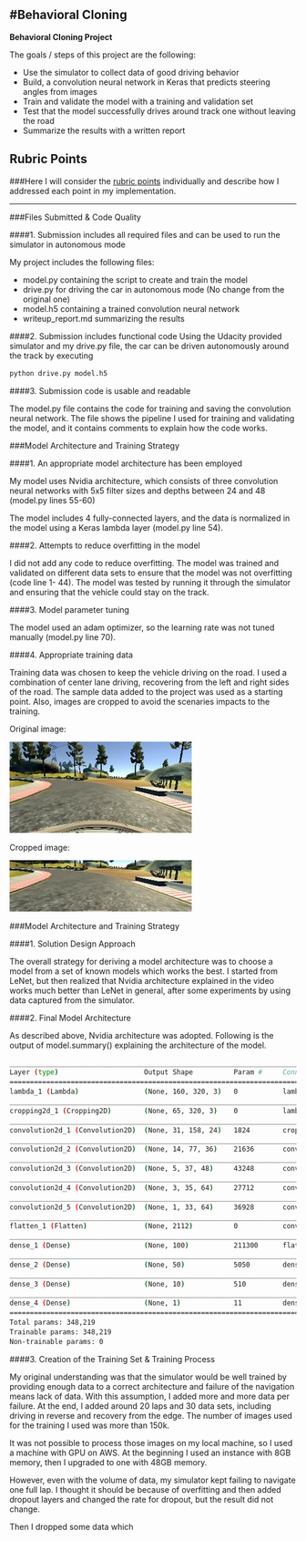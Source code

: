 #**Behavioral Cloning** 
---

**Behavioral Cloning Project**

The goals / steps of this project are the following:
* Use the simulator to collect data of good driving behavior
* Build, a convolution neural network in Keras that predicts steering angles from images
* Train and validate the model with a training and validation set
* Test that the model successfully drives around track one without leaving the road
* Summarize the results with a written report

[//]: # (Image References)
[image1]: ./output_images/original.jpg
[image2]: ./output_images/crop.jpg
## Rubric Points
###Here I will consider the [rubric points](https://review.udacity.com/#!/rubrics/432/view) individually and describe how I addressed each point in my implementation.  

---
###Files Submitted & Code Quality

####1. Submission includes all required files and can be used to run the simulator in autonomous mode

My project includes the following files:
* model.py containing the script to create and train the model
* drive.py for driving the car in autonomous mode (No change from the original one)
* model.h5 containing a trained convolution neural network 
* writeup_report.md summarizing the results

####2. Submission includes functional code
Using the Udacity provided simulator and my drive.py file, the car can be driven autonomously around the track by executing 
```sh
python drive.py model.h5
```

####3. Submission code is usable and readable

The model.py file contains the code for training and saving the convolution neural network. The file shows the pipeline I used for training and validating the model, and it contains comments to explain how the code works.

###Model Architecture and Training Strategy

####1. An appropriate model architecture has been employed

My model uses Nvidia architecture, which consists of three convolution neural networks with 5x5 filter sizes and depths between 24 and 48 (model.py lines 55-60) 

The model includes 4 fully-connected layers, and the data is normalized in the model using a Keras lambda layer (model.py line 54). 

####2. Attempts to reduce overfitting in the model

I did not add any code to reduce overfitting. The model was trained and validated on different data sets to ensure that the model was not overfitting (code line 1- 44). The model was tested by running it through the simulator and ensuring that the vehicle could stay on the track.

####3. Model parameter tuning

The model used an adam optimizer, so the learning rate was not tuned manually (model.py line 70).

####4. Appropriate training data

Training data was chosen to keep the vehicle driving on the road. I used a combination of center lane driving, recovering from the left and right sides of the road. The sample data added to the project was used as a starting point. Also, images are cropped to avoid the scenaries impacts to the training.

Original image:

![alt text][image1]

Cropped image:

![alt text][image2]


###Model Architecture and Training Strategy

####1. Solution Design Approach

The overall strategy for deriving a model architecture was to choose a model from a set of known models which works the best. I started from LeNet, but then realized that Nvidia architecture explained in the video works much better than LeNet in general, after some experiments by using data captured from the simulator.

####2. Final Model Architecture

As described above, Nvidia architecture was adopted. Following is the output of model.summary() explaining the architecture of the model.

```sh
____________________________________________________________________________________________________
Layer (type)                     Output Shape          Param #     Connected to                     
====================================================================================================
lambda_1 (Lambda)                (None, 160, 320, 3)   0           lambda_input_1[0][0]             
____________________________________________________________________________________________________
cropping2d_1 (Cropping2D)        (None, 65, 320, 3)    0           lambda_1[0][0]                   
____________________________________________________________________________________________________
convolution2d_1 (Convolution2D)  (None, 31, 158, 24)   1824        cropping2d_1[0][0]               
____________________________________________________________________________________________________
convolution2d_2 (Convolution2D)  (None, 14, 77, 36)    21636       convolution2d_1[0][0]            
____________________________________________________________________________________________________
convolution2d_3 (Convolution2D)  (None, 5, 37, 48)     43248       convolution2d_2[0][0]            
____________________________________________________________________________________________________
convolution2d_4 (Convolution2D)  (None, 3, 35, 64)     27712       convolution2d_3[0][0]            
____________________________________________________________________________________________________
convolution2d_5 (Convolution2D)  (None, 1, 33, 64)     36928       convolution2d_4[0][0]            
____________________________________________________________________________________________________
flatten_1 (Flatten)              (None, 2112)          0           convolution2d_5[0][0]            
____________________________________________________________________________________________________
dense_1 (Dense)                  (None, 100)           211300      flatten_1[0][0]                  
____________________________________________________________________________________________________
dense_2 (Dense)                  (None, 50)            5050        dense_1[0][0]                    
____________________________________________________________________________________________________
dense_3 (Dense)                  (None, 10)            510         dense_2[0][0]                    
____________________________________________________________________________________________________
dense_4 (Dense)                  (None, 1)             11          dense_3[0][0]                    
====================================================================================================
Total params: 348,219
Trainable params: 348,219
Non-trainable params: 0
```

####3. Creation of the Training Set & Training Process

My original understanding was that  the simulator would be well trained by providing enough data to a correct architecture and failure of the navigation means lack of data. With this assumption, I added more and more data per failure. At the end, I added around 20 laps and 30 data sets, including driving in reverse and recovery from the edge. The number of images used for the training I used was more than 150k. 

It was not possible to process those images on my local machine, so I used a machine with GPU on AWS. At the beginning I used an instance with 8GB memory, then I upgraded to one with 48GB memory.

However, even with the volume of data, my simulator kept failing to navigate one full lap. I thought it should be because of overfitting and then added dropout layers and changed the rate for dropout, but the result did not change.

Then I dropped some data which 

